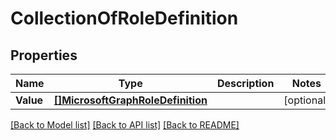 # CollectionOfRoleDefinition

## Properties

Name | Type | Description | Notes
------------ | ------------- | ------------- | -------------
**Value** | [**[]MicrosoftGraphRoleDefinition**](microsoft.graph.roleDefinition.md) |  | [optional] 

[[Back to Model list]](../README.md#documentation-for-models) [[Back to API list]](../README.md#documentation-for-api-endpoints) [[Back to README]](../README.md)


